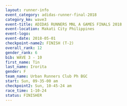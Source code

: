 ```yaml
---
layout: runner-info 
event_category: adidas-runner-final-2018 
category_km: wave3 
event-title: ADIDAS RUNNERS MNL A GAMES FINALS 2018  
event-location: Makati City Philippines 
event-logo: 
event-date: 2018-05-01 
checkpoint-name2: FINISH (T-2) 
overall_rank: 12
gender_rank: 6
bib: WAVE 3 - 10
first_name: Tin
last_name: Irorita
gender: F
team_name: Urban Runners Club Ph BGC
start: Sun, 09-35-00 am
checkpoint2: Sun, 10-45-24 am
race_time: 1-10-24
status: FINISHER
---
```

